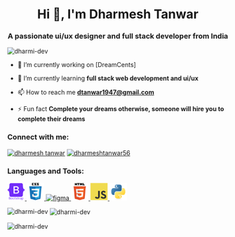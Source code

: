 <h1 align="center">Hi 👋, I'm Dharmesh Tanwar</h1>
<h3 align="center">A passionate ui/ux designer and full stack developer from India</h3>

<p align="left"> <img src="https://images.app.goo.gl/4ivxVzkbGMDWLcxA8" alt="dharmi-dev" /> </p>

- 🔭 I’m currently working on [DreamCents]

- 🌱 I’m currently learning **full stack web development and ui/ux**

- 📫 How to reach me **dtanwar1947@gmail.com**

- ⚡ Fun fact **Complete your dreams otherwise, someone will hire you to complete their dreams**

<h3 align="left">Connect with me:</h3>
<p align="left">
<a href="https://www.linkedin.com/in/dharmesh-tanwar-668850299" target="blank"><img align="center" src="https://raw.githubusercontent.com/rahuldkjain/github-profile-readme-generator/master/src/images/icons/Social/linked-in-alt.svg" alt="dharmesh tanwar" height="30" width="40" /></a>
<a href="https://instagram.com/dharmeshtanwar56" target="blank"><img align="center" src="https://raw.githubusercontent.com/rahuldkjain/github-profile-readme-generator/master/src/images/icons/Social/instagram.svg" alt="dharmeshtanwar56" height="30" width="40" /></a>
</p>

<h3 align="left">Languages and Tools:</h3>
<p align="left"> <a href="https://getbootstrap.com" target="_blank" rel="noreferrer"> <img src="https://raw.githubusercontent.com/devicons/devicon/master/icons/bootstrap/bootstrap-plain-wordmark.svg" alt="bootstrap" width="40" height="40"/> </a> <a href="https://www.w3schools.com/css/" target="_blank" rel="noreferrer"> <img src="https://raw.githubusercontent.com/devicons/devicon/master/icons/css3/css3-original-wordmark.svg" alt="css3" width="40" height="40"/> </a> <a href="https://www.figma.com/" target="_blank" rel="noreferrer"> <img src="https://www.vectorlogo.zone/logos/figma/figma-icon.svg" alt="figma" width="40" height="40"/> </a> <a href="https://www.w3.org/html/" target="_blank" rel="noreferrer"> <img src="https://raw.githubusercontent.com/devicons/devicon/master/icons/html5/html5-original-wordmark.svg" alt="html5" width="40" height="40"/> </a> <a href="https://developer.mozilla.org/en-US/docs/Web/JavaScript" target="_blank" rel="noreferrer"> <img src="https://raw.githubusercontent.com/devicons/devicon/master/icons/javascript/javascript-original.svg" alt="javascript" width="40" height="40"/> </a> <a href="https://www.python.org" target="_blank" rel="noreferrer"> <img src="https://raw.githubusercontent.com/devicons/devicon/master/icons/python/python-original.svg" alt="python" width="40" height="40"/> </a> </p>

<p><img align="left" src="https://github-readme-stats.vercel.app/api/top-langs?username=dharmi-dev&show_icons=true&locale=en&layout=compact" alt="dharmi-dev" /></p>

<p>&nbsp;<img align="center" src="https://github-readme-stats.vercel.app/api?username=dharmi-dev&show_icons=true&locale=en" alt="dharmi-dev" /></p>

<p><img align="center" src="https://github-readme-streak-stats.herokuapp.com/?user=dharmi-dev&" alt="dharmi-dev" /></p>
